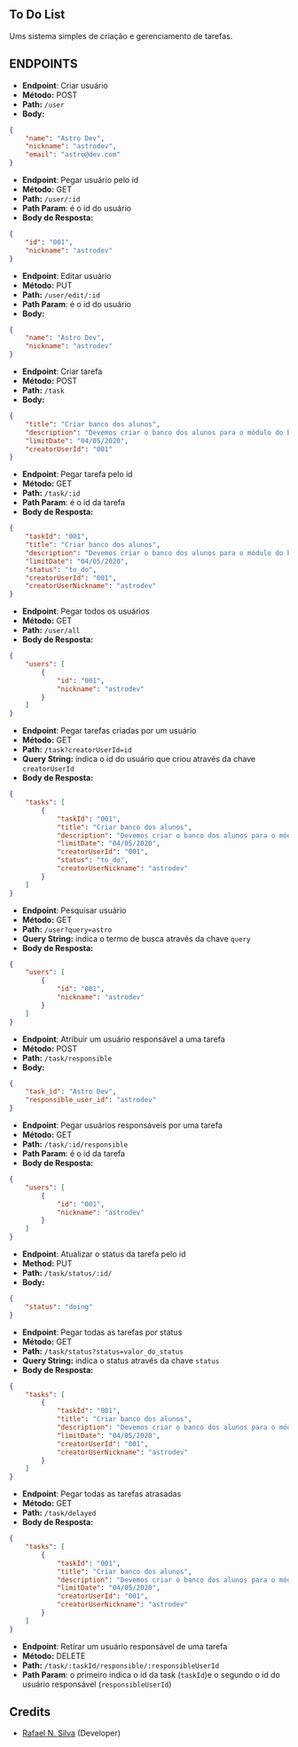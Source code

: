 ## To Do List

Ums sistema simples de criação e gerenciamento de tarefas.

## ENDPOINTS

-   **Endpoint**: Criar usuário
-   **Método:** POST
-   **Path:** `/user`
-   **Body:**

```json
{
    "name": "Astro Dev",
    "nickname": "astrodev",
    "email": "astro@dev.com"
}
```

-   **Endpoint**: Pegar usuário pelo id
-   **Método:** GET
-   **Path:** `/user/:id`
-   **Path Param**: é o id do usuário
-   **Body de Resposta:**

```json
{
    "id": "001",
    "nickname": "astrodev"
}
```

-   **Endpoint**: Editar usuário
-   **Método:** PUT
-   **Path:** `/user/edit/:id`
-   **Path Param**: é o id do usuário
-   **Body:**

```json
{
    "name": "Astro Dev",
    "nickname": "astrodev"
}
```

-   **Endpoint**: Criar tarefa
-   **Método:** POST
-   **Path:** `/task`
-   **Body:**

```json
{
    "title": "Criar banco dos alunos",
    "description": "Devemos criar o banco dos alunos para o módulo do backend",
    "limitDate": "04/05/2020",
    "creatorUserId": "001"
}
```

-   **Endpoint**: Pegar tarefa pelo id
-   **Método:** GET
-   **Path:** `/task/:id`
-   **Path Param**: é o id da tarefa
-   **Body de Resposta:**

```json
{
    "taskId": "001",
    "title": "Criar banco dos alunos",
    "description": "Devemos criar o banco dos alunos para o módulo do backend",
    "limitDate": "04/05/2020",
    "status": "to_do",
    "creatorUserId": "001",
    "creatorUserNickname": "astrodev"
}
```

-   **Endpoint**: Pegar todos os usuários
-   **Método:** GET
-   **Path:** `/user/all`
-   **Body de Resposta:**

```json
{
    "users": [
        {
            "id": "001",
            "nickname": "astrodev"
        }
    ]
}
```

-   **Endpoint**: Pegar tarefas criadas por um usuário
-   **Método:** GET
-   **Path:** `/task?creatorUserId=id`
-   **Query String:** indica o id do usuário que criou através da chave `creatorUserId`
-   **Body de Resposta:**

```json
{
    "tasks": [
        {
            "taskId": "001",
            "title": "Criar banco dos alunos",
            "description": "Devemos criar o banco dos alunos para o módulo do backend",
            "limitDate": "04/05/2020",
            "creatorUserId": "001",
            "status": "to_do",
            "creatorUserNickname": "astrodev"
        }
    ]
}
```

-   **Endpoint**: Pesquisar usuário
-   **Método:** GET
-   **Path:** `/user?query=astro`
-   **Query String:** indica o termo de busca através da chave `query`
-   **Body de Resposta:**

```json
{
    "users": [
        {
            "id": "001",
            "nickname": "astrodev"
        }
    ]
}
```

-   **Endpoint**: Atribuir um usuário responsável a uma tarefa
-   **Método:** POST
-   **Path:** `/task/responsible`
-   **Body:**

```json
{
    "task_id": "Astro Dev",
    "responsible_user_id": "astrodev"
}
```

-   **Endpoint**: Pegar usuários responsáveis por uma tarefa
-   **Método:** GET
-   **Path:** `/task/:id/responsible`
-   **Path Param**: é o id da tarefa
-   **Body de Resposta:**

```json
{
    "users": [
        {
            "id": "001",
            "nickname": "astrodev"
        }
    ]
}
```

-   **Endpoint**: Atualizar o status da tarefa pelo id
-   **Method:** PUT
-   **Path:** `/task/status/:id/`
-   **Body:**

```json
{
    "status": "doing"
}
```

-   **Endpoint**: Pegar todas as tarefas por status
-   **Método:** GET
-   **Path:** `/task/status?status=valor_do_status`
-   **Query String:** indica o status através da chave `status`
-   **Body de Resposta:**

```json
{
    "tasks": [
        {
            "taskId": "001",
            "title": "Criar banco dos alunos",
            "description": "Devemos criar o banco dos alunos para o módulo do backend",
            "limitDate": "04/05/2020",
            "creatorUserId": "001",
            "creatorUserNickname": "astrodev"
        }
    ]
}
```

-   **Endpoint**: Pegar todas as tarefas atrasadas
-   **Método:** GET
-   **Path:** `/task/delayed`
-   **Body de Resposta:**

```json
{
    "tasks": [
        {
            "taskId": "001",
            "title": "Criar banco dos alunos",
            "description": "Devemos criar o banco dos alunos para o módulo do backend",
            "limitDate": "04/05/2020",
            "creatorUserId": "001",
            "creatorUserNickname": "astrodev"
        }
    ]
}
```

-   **Endpoint**: Retirar um usuário responsável de uma tarefa
-   **Método:** DELETE
-   **Path:** `/task/:taskId/responsible/:responsibleUserId`
-   **Path Param**: o primeiro indica o id da task (`taskId`)e o segundo o id do usuário responsável (`responsibleUserId`)


## Credits

- [Rafael N. Silva](https://github.com/rafansilva) (Developer)